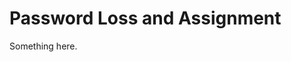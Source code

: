 [title]: # (Password Loss and Assignment)
[tags]: # (XXX)
[priority]: # (3991)
# Password Loss and Assignment
Something here.
